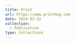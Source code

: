 ```yaml
---
title: Print
url: https://www.printmag.com
date: 2024-03-22
collection:
  - Publication
type: Collections
---
```

